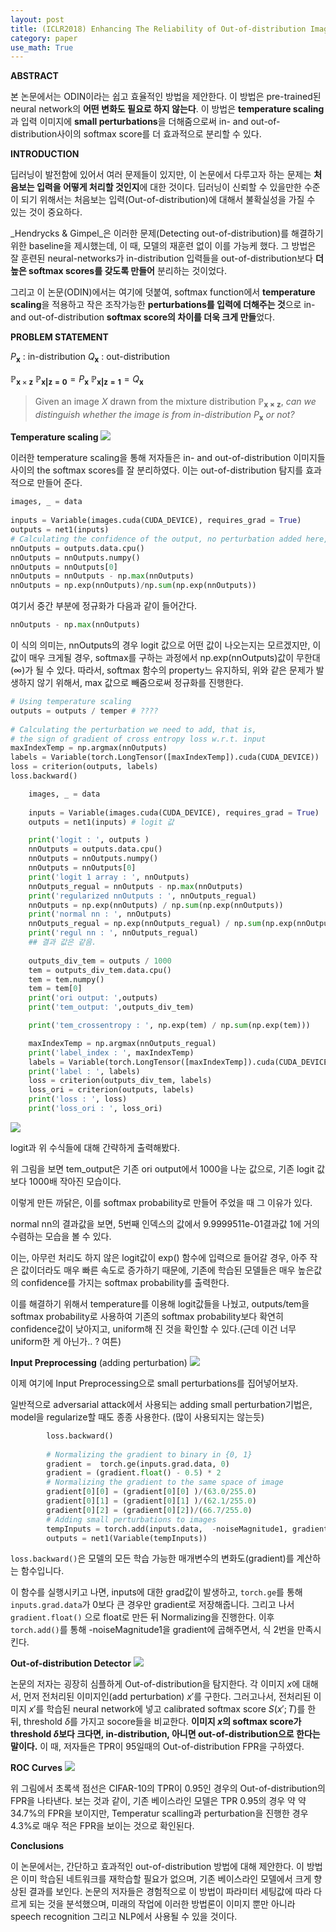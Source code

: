 ```yaml
---
layout: post
title: (ICLR2018) Enhancing The Reliability of Out-of-distribution Image Detection in Neural Networks
category: paper
use_math: True
---
```


**ABSTRACT**

본 논문에서는 ODIN이라는 쉽고 효율적인 방법을 제안한다. 이 방법은 pre-trained된 neural network의 **어떤 변화도 필요로 하지 않는다**. 이 방법은 **temperature scaling**과 입력 이미지에 **small perturbations**을 더해줌으로써 in- and out-of-distribution사이의 softmax score를 더 효과적으로 분리할 수 있다.

**INTRODUCTION**

딥러닝이 발전함에 있어서 여러 문제들이 있지만, 이 논문에서 다루고자 하는 문제는 **처음보는 입력을 어떻게 처리할 것인지**에 대한 것이다. 딥러닝이 신뢰할 수 있을만한 수준이 되기 위해서는 처음보는 입력(Out-of-distribution)에 대해서 불확실성을 가질 수 있는 것이 중요하다.

_Hendrycks & Gimpel_은 이러한 문제(Detecting out-of-distribution)를 해결하기 위한 baseline을 제시했는데, 이 때, 모델의 재훈련 없이 이를 가능케 했다. 그 방법은 잘 훈련된 neural-networks가 in-distribution 입력들을 out-of-distribution보다 **더 높은 softmax scores를 갖도록 만들어** 분리하는 것이었다.

그리고 이 논문(ODIN)에서는 여기에 덧붙여, softmax function에서 **temperature scaling**을 적용하고 작은 조작가능한 **perturbations를 입력에 더해주는 것**으로 in- and out-of-distribution **softmax score의 차이를 더욱 크게 만들**었다.

**PROBLEM STATEMENT**

$P_\mathbf{x}$ : in-distribution
$Q_\mathbf{x}$ : out-distribution

$\mathbb{P}_{\mathbf{x}\times{\mathbf{z}}}$ 
$\mathbb{P}_\mathbf{x|z=0}=P_\mathbf{x}$
$\mathbb{P}_\mathbf{x|z=1}=Q_\mathbf{x}$

> Given an image $X$ drawn from the mixture distribution $\mathbb{P}_\mathbf{x\times{z}}$, _can we distinguish whether the image is from in-distribution_ $P_\mathbf{x}$ _or not?_

**Temperature scaling**
![](https://velog.velcdn.com/images/mawjdgus/post/e5780b09-c527-49f9-825c-9f6a1f520aba/image.png)

이러한 temperature scaling을 통해 저자들은 in- and out-of-distribution 이미지들 사이의 the softmax scores를 잘 분리하였다. 이는 out-of-distribution 탐지를 효과적으로 만들어 준다.

```python
images, _ = data
        
inputs = Variable(images.cuda(CUDA_DEVICE), requires_grad = True)
outputs = net1(inputs)
# Calculating the confidence of the output, no perturbation added here, no temperature scaling used
nnOutputs = outputs.data.cpu()
nnOutputs = nnOutputs.numpy()
nnOutputs = nnOutputs[0]
nnOutputs = nnOutputs - np.max(nnOutputs)
nnOutputs = np.exp(nnOutputs)/np.sum(np.exp(nnOutputs))
```
여기서 중간 부분에 정규화가 다음과 같이 들어간다.
```python
nnOutputs - np.max(nnOutputs)
```
이 식의 의미는, nnOutputs의 경우 logit 값으로 어떤 값이 나오는지는 모르겠지만, 이 값이 매우 크게될 경우, softmax를 구하는 과정에서 np.exp(nnOutputs)값이 무한대($\infty$)가 될 수 있다. 따라서, softmax 함수의 property느 유지하되, 위와 같은 문제가 발생하지 않기 위해서, max 값으로 빼줌으로써 정규화를 진행한다.

```python
# Using temperature scaling
outputs = outputs / temper # ????
	
# Calculating the perturbation we need to add, that is,
# the sign of gradient of cross entropy loss w.r.t. input
maxIndexTemp = np.argmax(nnOutputs)
labels = Variable(torch.LongTensor([maxIndexTemp]).cuda(CUDA_DEVICE))
loss = criterion(outputs, labels)
loss.backward()
```
```python
    images, _ = data
    
    inputs = Variable(images.cuda(CUDA_DEVICE), requires_grad = True)
    outputs = net1(inputs) # logit 값

    print('logit : ', outputs )
    nnOutputs = outputs.data.cpu()
    nnOutputs = nnOutputs.numpy()
    nnOutputs = nnOutputs[0]
    print('logit 1 array : ', nnOutputs)
    nnOutputs_regual = nnOutputs - np.max(nnOutputs)
    print('regularized nnOutputs : ', nnOutputs_regual)
    nnOutputs = np.exp(nnOutputs) / np.sum(np.exp(nnOutputs))
    print('normal nn : ', nnOutputs)
    nnOutputs_regual = np.exp(nnOutputs_regual) / np.sum(np.exp(nnOutputs_regual))
    print('regul nn : ', nnOutputs_regual)
    ## 결과 값은 같음.
    
    outputs_div_tem = outputs / 1000
    tem = outputs_div_tem.data.cpu()
    tem = tem.numpy()
    tem = tem[0]
    print('ori output: ',outputs)
    print('tem_output: ',outputs_div_tem)

    print('tem_crossentropy : ', np.exp(tem) / np.sum(np.exp(tem)))

    maxIndexTemp = np.argmax(nnOutputs_regual)
    print('label_index : ', maxIndexTemp)
    labels = Variable(torch.LongTensor([maxIndexTemp]).cuda(CUDA_DEVICE))
    print('label : ', labels)
    loss = criterion(outputs_div_tem, labels)
    loss_ori = criterion(outputs, labels)
    print('loss : ', loss)
    print('loss_ori : ', loss_ori)
```

![](https://velog.velcdn.com/images/mawjdgus/post/c8169b48-0c82-4991-a7b8-321d7b7b0e7c/image.png)

logit과 위 수식들에 대해 간략하게 출력해봤다.

위 그림을 보면 tem_output은 기존 ori output에서 1000을 나눈 값으로, 기존 logit 값보다 1000배 작아진 모습이다.

이렇게 만든 까닭은, 이를 softmax probability로 만들어 주었을 때 그 이유가 있다.

normal nn의 결과값을 보면, 5번째 인덱스의 값에서 9.9999511e-01결과값 1에 거의 수렴하는 모습을 볼 수 있다.

이는, 아무런 처리도 하지 않은 logit값이 exp() 함수에 입력으로 들어갈 경우, 아주 작은 값이더라도 매우 빠른 속도로 증가하기 때문에, 기존에 학습된 모델들은 매우 높은값의 confidence를 가지는 softmax probability를 출력한다.

이를 해결하기 위해서 temperature를 이용해 logit값들을 나눴고, outputs/tem을 softmax probability로 사용하여 기존의 softmax probability보다 확연히 confidence값이 낮아지고, uniform해 진 것을 확인할 수 있다.(근데 이건 너무 uniform한 게 아닌가.. ? 여튼)



**Input Preprocessing** (adding perturbation)
![](https://velog.velcdn.com/images/mawjdgus/post/ad61089d-26dc-4f5e-873d-93b04555e65f/image.png)

이제 여기에 Input Preprocessing으로 small perturbations를 집어넣어보자.

일반적으로 adversarial attack에서 사용되는 adding small perturbation기법은, model을 regularize할 때도 종종 사용한다. (많이 사용되지는 않는듯)

```python
        loss.backward()
        
        # Normalizing the gradient to binary in {0, 1}
        gradient =  torch.ge(inputs.grad.data, 0)
        gradient = (gradient.float() - 0.5) * 2
        # Normalizing the gradient to the same space of image
        gradient[0][0] = (gradient[0][0] )/(63.0/255.0)
        gradient[0][1] = (gradient[0][1] )/(62.1/255.0)
        gradient[0][2] = (gradient[0][2])/(66.7/255.0)
        # Adding small perturbations to images
        tempInputs = torch.add(inputs.data,  -noiseMagnitude1, gradient)
        outputs = net1(Variable(tempInputs))
```

```loss.backward()```은 모델의 모든 학습 가능한 매개변수의 변화도(gradient)를 계산하는 함수입니다.

이 함수를 실행시키고 나면, inputs에 대한 grad값이 발생하고, ```torch.ge```를 통해 ```inputs.grad.data```가 0보다 큰 경우만 gradient로 저장해줍니다. 그리고 나서 ```gradient.float()``` 으로 float로 만든 뒤 Normalizing을 진행한다. 이후 ```torch.add()```를 통해 -noiseMagnitude1을 gradient에 곱해주면서, 식 2번을 만족시킨다.


**Out-of-distribution Detector**
![](https://velog.velcdn.com/images/mawjdgus/post/14031fb0-7a21-41ce-a0b1-4f6d5f2945ee/image.png)

논문의 저자는 굉장히 심플하게 Out-of-distribution을 탐지한다. 각 이미지 $x$에 대해서, 먼저 전처리된 이미지인(add perturbation) $x'$를 구한다. 그러고나서, 전처리된 이미지 $x'$를 학습된 neural network에 넣고 calibrated softmax score $S(x';T)$를 한 뒤, threshold $\delta$를 가지고 socore들을 비교한다. **이미지 $x$의 softmax score가 threshold $\delta$보다 크다면, in-distribution, 아니면 out-of-distribution으로 한다는 말이다.** 이 때, 저자들은 TPR이 95일때의 Out-of-distribution FPR을 구하였다. 

**ROC Curves**
![](https://velog.velcdn.com/images/mawjdgus/post/9121afe8-b89a-4d9e-8a07-1a94ea68d3fa/image.png)

위 그림에서 초록색 점선은 CIFAR-10의 TPR이 0.95인 경우의 Out-of-distribution의 FPR을 나타낸다. 보는 것과 같이, 기존 베이스라인 모델은 TPR 0.95의 경우 약 약 34.7%의 FPR을 보이지만, Temperatur scalling과 perturbation을 진행한 경우 4.3%로 매우 적은 FPR을 보이는 것으로 확인된다.

**Conclusions**

이 논문에서는, 간단하고 효과적인 out-of-distribution 방법에 대해 제안한다. 이 방법은 이미 학습된 네트워크를 재학습할 필요가 없으며, 기존 베이스라인 모델에서 크게 향상된 결과를 보인다. 논문의 저자들은 경험적으로 이 방법이 파라미터 세팅값에 따라 다르게 되는 것을 분석했으며, 미래의 작업에 이러한 방법론이 이미지 뿐만 아니라 speech recognition 그리고 NLP에서 사용될 수 있을 것이다.
